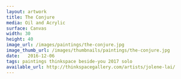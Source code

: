 ```yaml
---
layout: artwork
title: The Conjure
media: Oil and Acrylic
surface: Canvas
width: 30
height: 40
image_url: /images/paintings/the-conjure.jpg
image_thumb_url: /images/thumbnails/paintings/the-conjure.jpg
date:   2016-12-06
tags: paintings thinkspace beside-you 2017 solo
available_url: http://thinkspacegallery.com/artists/jolene-lai/
---
```

